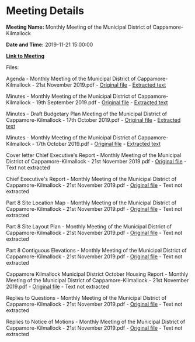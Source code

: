 # Meeting Details

**Meeting Name:** Monthly Meeting of the Municipal District of Cappamore-Kilmallock

**Date and Time:** 2019-11-21 15:00:00

**[Link to Meeting](https://www.limerick.ie/council/whats-on/monthly-meeting-municipal-district-cappamore-kilmallock-54)**

Files: 

Agenda - Monthly Meeting of the Municipal District of Cappamore-Kilmallock - 21st November 2019.pdf - [Original file](https://www.limerick.ie/sites/default/files/media/documents/2019-11/03%20Agenda%20Nov%202019%20MD%20Mtg.pdf) - [Extracted text](./Agenda%20-%C2%A0Monthly%20Meeting%20of%20the%20Municipal%20District%20of%20Cappamore-Kilmallock%20-%2021st%20November%202019.md)

Minutes - Monthly Meeting of the Municipal District of Cappamore-Kilmallock - 19th September 2019.pdf - [Original file](https://www.limerick.ie/sites/default/files/media/documents/2019-11/04%20Minutes%2019th%20Sept%202019%20MD%20Mtg.pdf) - [Extracted text](./Minutes%20-%C2%A0Monthly%20Meeting%20of%20the%20Municipal%20District%20of%20Cappamore-Kilmallock%20-%2019th%20September%202019.md)

Minutes - Draft Budgetary Plan Meeting of the Municipal District of Cappamore-Kilmallock - 17th October 2019.pdf - [Original file](https://www.limerick.ie/sites/default/files/media/documents/2019-11/05%20Budget%20Meeting%20Minutes_0.pdf) - [Extracted text](./Minutes%20-%20Draft%20Budgetary%20Plan%20Meeting%C2%A0of%20the%20Municipal%20District%20of%20Cappamore-Kilmallock%20-%2017th%20October%202019.md)

Minutes - Monthly Meeting of the Municipal District of Cappamore-Kilmallock - 17th October 2019.pdf - [Original file](https://www.limerick.ie/sites/default/files/media/documents/2019-11/06%20Minutes%20MD%20Meeting%2017-10-19%20v2.pdf) - [Extracted text](./Minutes%20-%C2%A0Monthly%20Meeting%20of%20the%20Municipal%20District%20of%20Cappamore-Kilmallock%20-%2017th%20October%202019.md)

Cover letter Chief Executive's Report - Monthly Meeting of the Municipal District of Cappamore-Kilmallock - 21st November 2019.pdf - [Original file](https://www.limerick.ie/sites/default/files/media/documents/2019-11/07%20Part%208%20Cover%20Letter%20CE%20Report.pdf) - Text not extracted

Chief Executive's Report - Monthly Meeting of the Municipal District of Cappamore-Kilmallock - 21st November 2019.pdf - [Original file](https://www.limerick.ie/sites/default/files/media/documents/2019-11/08%20Part%208%20CE%20Report.pdf) - Text not extracted

Part 8 Site Location Map - Monthly Meeting of the Municipal District of Cappamore-Kilmallock - 21st November 2019.pdf - [Original file](https://www.limerick.ie/sites/default/files/media/documents/2019-11/09%20Part%208%20Site%20Location%20Map.pdf) - Text not extracted

Part 8 Site Layout Plan - Monthly Meeting of the Municipal District of Cappamore-Kilmallock - 21st November 2019.pdf - [Original file](https://www.limerick.ie/sites/default/files/media/documents/2019-11/10%20Part%208%20Site%20Layout%20Plan.pdf) - Text not extracted

Part 8 Contiguous Elevations - Monthly Meeting of the Municipal District of Cappamore-Kilmallock - 21st November 2019.pdf - [Original file](https://www.limerick.ie/sites/default/files/media/documents/2019-11/11%20Part%208%20Contiguous%20Elevations.pdf) - Text not extracted

Cappamore Kilmallock Municipal District October Housing Report - Monthly Meeting of the Municipal District of Cappamore-Kilmallock - 21st November 2019.pdf - [Original file](https://www.limerick.ie/sites/default/files/media/documents/2019-11/12%20Cappamore%20Kilmallock%20MD%20October%20Housing%20Report.pdf) - Text not extracted

Replies to Questions - Monthly Meeting of the Municipal District of Cappamore-Kilmallock - 21st November 2019.pdf - [Original file](https://www.limerick.ie/sites/default/files/media/documents/2019-11/Replies%20to%20Questions%20Nov%20Meeting.pdf) - Text not extracted

Replies to Notice of Motions - Monthly Meeting of the Municipal District of Cappamore-Kilmallock - 21st November 2019.pdf - [Original file](https://www.limerick.ie/sites/default/files/media/documents/2019-11/Notice%20of%20Motions%20Nov%20Meeting.pdf) - Text not extracted

